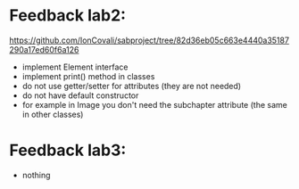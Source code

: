 # Feedback lab2:
https://github.com/IonCovali/sabproject/tree/82d36eb05c663e4440a35187290a17ed60f6a126

- implement Element interface
- implement print() method in classes
- do not use getter/setter for attributes (they are not needed)
- do not have default constructor
- for example in Image you don't need the subchapter attribute (the same in other classes)


# Feedback lab3:

- nothing
